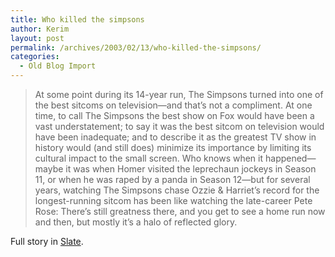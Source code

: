 ```yaml
---
title: Who killed the simpsons
author: Kerim
layout: post
permalink: /archives/2003/02/13/who-killed-the-simpsons/
categories:
  - Old Blog Import
---
```


>   At some point during its 14-year run, The Simpsons turned into one of the best sitcoms on television&#8212;and that&#8217;s not a compliment. At one time, to call The Simpsons the best show on Fox would have been a vast understatement; to say it was the best sitcom on television would have been inadequate; and to describe it as the greatest TV show in history would (and still does) minimize its importance by limiting its cultural impact to the small screen. Who knows when it happened&#8212;maybe it was when Homer visited the leprechaun jockeys in Season 11, or when he was raped by a panda in Season 12&#8212;but for several years, watching The Simpsons chase Ozzie & Harriet&#8217;s record for the longest-running sitcom has been like watching the late-career Pete Rose: There&#8217;s still greatness there, and you get to see a home run now and then, but mostly it&#8217;s a halo of reflected glory.


Full story in <a href="http://slate.msn.com/id/2078501/" onclick="_gaq.push(['_trackEvent', 'outbound-article', 'http://slate.msn.com/id/2078501/', 'Slate']);" >Slate</a>.

